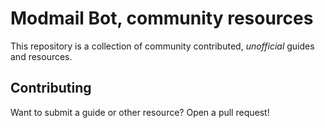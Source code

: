 # Modmail Bot, community resources
This repository is a collection of community contributed, *unofficial* guides and resources.

## Contributing
Want to submit a guide or other resource? Open a pull request!
